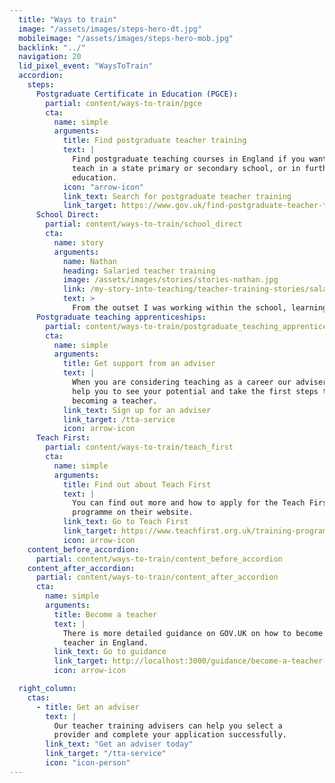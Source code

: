 ```yaml
---
  title: "Ways to train"
  image: "/assets/images/steps-hero-dt.jpg"
  mobileimage: "/assets/images/steps-hero-mob.jpg"
  backlink: "../"
  navigation: 20
  lid_pixel_event: "WaysToTrain"
  accordion:
    steps:
      Postgraduate Certificate in Education (PGCE):
        partial: content/ways-to-train/pgce
        cta:
          name: simple
          arguments:
            title: Find postgraduate teacher training
            text: |
              Find postgraduate teaching courses in England if you want to
              teach in a state primary or secondary school, or in further
              education.
            icon: "arrow-icon"
            link_text: Search for postgraduate teacher training
            link_target: https://www.gov.uk/find-postgraduate-teacher-training-courses
      School Direct:
        partial: content/ways-to-train/school_direct
        cta:
          name: story
          arguments:
            name: Nathan
            heading: Salaried teacher training
            image: /assets/images/stories/stories-nathan.jpg
            link: /my-story-into-teaching/teacher-training-stories/salaried-teacher-training-classroom-learning
            text: >
              From the outset I was working within the school, learning and training in the classroom whilst being supported by qualified teachers and mentors.
      Postgraduate teaching apprenticeships:
        partial: content/ways-to-train/postgraduate_teaching_apprenticeships
        cta:
          name: simple
          arguments:
            title: Get support from an adviser
            text: |
              When you are considering teaching as a career our adviser can
              help you to see your potential and take the first steps to
              becoming a teacher.
            link_text: Sign up for an adviser
            link_target: /tta-service
            icon: arrow-icon
      Teach First:
        partial: content/ways-to-train/teach_first
        cta:
          name: simple
          arguments:
            title: Find out about Teach First
            text: |
              You can find out more and how to apply for the Teach First
              programme on their website.
            link_text: Go to Teach First
            link_target: https://www.teachfirst.org.uk/training-programme
            icon: arrow-icon
    content_before_accordion:
      partial: content/ways-to-train/content_before_accordion
    content_after_accordion:
      partial: content/ways-to-train/content_after_accordion
      cta:
        name: simple
        arguments:
          title: Become a teacher
          text: |
            There is more detailed guidance on GOV.UK on how to become a
            teacher in England.
          link_text: Go to guidance
          link_target: http://localhost:3000/guidance/become-a-teacher-in-england
          icon: arrow-icon

  right_column:
    ctas:
      - title: Get an adviser
        text: |
          Our teacher training advisers can help you select a
          provider and complete your application successfully.
        link_text: "Get an adviser today"
        link_target: "/tta-service"
        icon: "icon-person"
---
```

